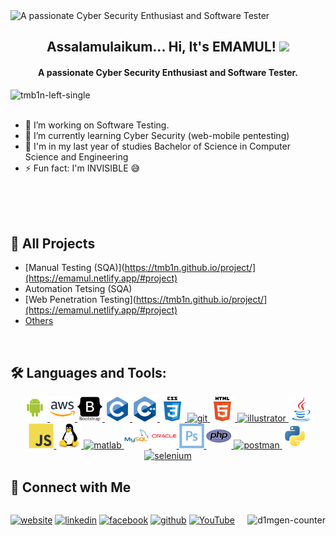 <br />

<br />

![A passionate Cyber Security Enthusiast and Software Tester](https://github.com/tmb1n/tmb1n/blob/main/cover.jpg)

<h2 align="center"> Assalamulaikum... Hi, It's EMAMUL! <img src="https://media.giphy.com/media/hvRJCLFzcasrR4ia7z/giphy.gif" width="25px"> </h2>
<h4 align="center"> A passionate Cyber Security Enthusiast and Software Tester. </h4>

<img src="https://github.com/abhisheknaiidu/abhisheknaiidu/blob/master/code.gif?raw=true" align="left" width="300" alt="tmb1n-left-single"/>

<br />

<br />


 - 💼 I’m working on Software Testing. 
 - 🌱 I’m currently learning Cyber Security (web-mobile pentesting) 
 - 📒 I'm in my last year of studies Bachelor of Science in Computer Science and Engineering
 - ⚡ Fun fact: I'm INVISIBLE 😅

<br />

<br />

<br />

## 📎 All Projects
 - [Manual Testing (SQA)](https://tmb1n.github.io/project/](https://emamul.netlify.app/#project)
 - Automation Tetsing (SQA)
 - [Web Penetration Testing](https://tmb1n.github.io/project/](https://emamul.netlify.app/#project)
 - [Others](https://emamul.netlify.app/#project)
 
<br />

## 🛠️ Languages and Tools:
<p align="center"> 
  <a href="https://developer.android.com" target="_blank" rel="noreferrer"> <img src="https://raw.githubusercontent.com/devicons/devicon/master/icons/android/android-original-wordmark.svg" alt="android" width="40" height="40"/> </a> 
  <a href="https://aws.amazon.com" target="_blank" rel="noreferrer"> <img src="https://raw.githubusercontent.com/devicons/devicon/master/icons/amazonwebservices/amazonwebservices-original-wordmark.svg" alt="aws" width="40" height="40"/> </a> 
  <a href="https://getbootstrap.com" target="_blank" rel="noreferrer"> <img src="https://raw.githubusercontent.com/devicons/devicon/master/icons/bootstrap/bootstrap-plain-wordmark.svg" alt="bootstrap" width="40" height="40"/> </a> 
  <a href="https://www.cprogramming.com/" target="_blank" rel="noreferrer"> <img src="https://raw.githubusercontent.com/devicons/devicon/master/icons/c/c-original.svg" alt="c" width="40" height="40"/> </a> 
  <a href="https://www.w3schools.com/cpp/" target="_blank" rel="noreferrer"> <img src="https://raw.githubusercontent.com/devicons/devicon/master/icons/cplusplus/cplusplus-original.svg" alt="cplusplus" width="40" height="40"/> </a> 
  <a href="https://www.w3schools.com/css/" target="_blank" rel="noreferrer"> <img src="https://raw.githubusercontent.com/devicons/devicon/master/icons/css3/css3-original-wordmark.svg" alt="css3" width="40" height="40"/> </a> 
  <a href="https://git-scm.com/" target="_blank" rel="noreferrer"> <img src="https://www.vectorlogo.zone/logos/git-scm/git-scm-icon.svg" alt="git" width="40" height="40"/> </a> 
  <a href="https://www.w3.org/html/" target="_blank" rel="noreferrer"> <img src="https://raw.githubusercontent.com/devicons/devicon/master/icons/html5/html5-original-wordmark.svg" alt="html5" width="40" height="40"/> </a> 
  <a href="https://www.adobe.com/in/products/illustrator.html" target="_blank" rel="noreferrer"> <img src="https://www.vectorlogo.zone/logos/adobe_illustrator/adobe_illustrator-icon.svg" alt="illustrator" width="40" height="40"/> </a> 
  <a href="https://www.java.com" target="_blank" rel="noreferrer"> <img src="https://raw.githubusercontent.com/devicons/devicon/master/icons/java/java-original.svg" alt="java" width="40" height="40"/> </a> 
  <a href="https://developer.mozilla.org/en-US/docs/Web/JavaScript" target="_blank" rel="noreferrer"> <img src="https://raw.githubusercontent.com/devicons/devicon/master/icons/javascript/javascript-original.svg" alt="javascript" width="40" height="40"/> </a> 
  <a href="https://www.linux.org/" target="_blank" rel="noreferrer"> <img src="https://raw.githubusercontent.com/devicons/devicon/master/icons/linux/linux-original.svg" alt="linux" width="40" height="40"/> </a> 
  <a href="https://www.mathworks.com/" target="_blank" rel="noreferrer"> <img src="https://upload.wikimedia.org/wikipedia/commons/2/21/Matlab_Logo.png" alt="matlab" width="40" height="40"/> </a> 
  <a href="https://www.mysql.com/" target="_blank" rel="noreferrer"> <img src="https://raw.githubusercontent.com/devicons/devicon/master/icons/mysql/mysql-original-wordmark.svg" alt="mysql" width="40" height="40"/> </a> <a href="https://www.oracle.com/" target="_blank" rel="noreferrer"> <img src="https://raw.githubusercontent.com/devicons/devicon/master/icons/oracle/oracle-original.svg" alt="oracle" width="40" height="40"/> </a> 
  <a href="https://www.photoshop.com/en" target="_blank" rel="noreferrer"> <img src="https://raw.githubusercontent.com/devicons/devicon/master/icons/photoshop/photoshop-line.svg" alt="photoshop" width="40" height="40"/> </a> <a href="https://www.php.net" target="_blank" rel="noreferrer"> <img src="https://raw.githubusercontent.com/devicons/devicon/master/icons/php/php-original.svg" alt="php" width="40" height="40"/> </a> 
  <a href="https://postman.com" target="_blank" rel="noreferrer"> <img src="https://www.vectorlogo.zone/logos/getpostman/getpostman-icon.svg" alt="postman" width="40" height="40"/> </a> 
  <a href="https://www.python.org" target="_blank" rel="noreferrer"> <img src="https://raw.githubusercontent.com/devicons/devicon/master/icons/python/python-original.svg" alt="python" width="40" height="40"/> </a> <a href="https://www.selenium.dev" target="_blank" rel="noreferrer"> <img src="https://raw.githubusercontent.com/detain/svg-logos/780f25886640cef088af994181646db2f6b1a3f8/svg/selenium-logo.svg" alt="selenium" width="40" height="40"/> </a> 
</p>



## 💬 Connect with Me

<div align="center" style="display: flex; justify-content: space-between;">
  
[<img src='https://cdn.jsdelivr.net/npm/simple-icons@3.0.1/icons/icloud.svg' alt='website' height='40'>](www.#.com)   [<img src='https://cdn.jsdelivr.net/npm/simple-icons@3.0.1/icons/linkedin.svg' alt='linkedin' height='40'>](https://www.linkedin.com/in/tmb1n/)  [<img src='https://cdn.jsdelivr.net/npm/simple-icons@3.0.1/icons/facebook.svg' alt='facebook' height='40'>](https://www.facebook.com/tmb1n) [<img src='https://cdn.jsdelivr.net/npm/simple-icons@3.0.1/icons/github.svg' alt='github' height='40'>](https://github.com/tmb1n) [<img src='https://cdn.jsdelivr.net/npm/simple-icons@3.0.1/icons/youtube.svg' alt='YouTube' height='40'>](https://www.youtube.com/@tmb1n)   
  
<div>

<p align="center"> <img src="https://komarev.com/ghpvc/?username=d1mgen&label=Profile%20views&color=0e75b6&style=flat" alt="d1mgen-counter" /> </p>
  
<!-- [<img src='https://cdn.jsdelivr.net/npm/simple-icons@3.0.1/icons/reddit.svg' alt='Reddit' height='40'>](https://www.reddit.com/user/#)
 

-->
  

